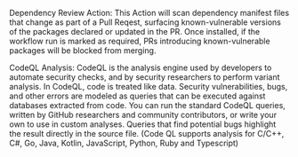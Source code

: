 Dependency Review Action:
This Action will scan dependency manifest files that change as part of a Pull Reqest, surfacing known-vulnerable versions of the packages declared or updated in the PR. 
Once installed, if the workflow run is marked as required, PRs introducing known-vulnerable packages will be blocked from merging.

CodeQL Analysis:
CodeQL is the analysis engine used by developers to automate security checks, and by security researchers to perform variant analysis.
In CodeQL, code is treated like data. Security vulnerabilities, bugs, and other errors are modeled as queries that can be executed against databases extracted from code. You can run the standard CodeQL queries, written by GitHub researchers and community contributors, or write your own to use in custom analyses. Queries that find potential bugs highlight the result directly in the source file. (Code QL supports analysis for C/C++, C#, Go, Java, Kotlin, JavaScript, Python, Ruby and Typescript)
